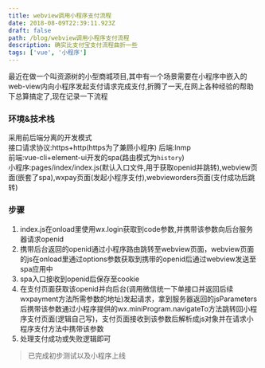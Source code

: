 ```yaml
---
title: webview调用小程序支付流程
date: 2018-08-09T22:39:11.923Z
draft: false
path: /blog/webview调用小程序支付流程
description: 确实比支付宝支付流程曲折一些
tags: ['vue', '小程序']
---
```



最近在做一个叫资源树的小型商城项目,其中有一个场景需要在小程序中嵌入的web-view内向小程序发起支付请求完成支付,折腾了一天,在网上各种经验的帮助下总算搞定了,现在记录一下流程

### 环境&技术栈
采用前后端分离的开发模式  
接口请求协议:https+http(https为了兼顾小程序)
后端:lnmp  
前端:vue-cli+element-ui开发的spa(路由模式为`history`)  
小程序:pages/index/index.js(默认入口文件,用于获取openid并跳转),webview页面(嵌套了spa),wxpay页面(发起小程序支付),webvieworders页面(支付成功后跳转)  
### 步骤
1. index.js在onload里使用wx.login获取到code参数,并携带该参数向后台服务器请求openid  
2. 携带后台返回的openid通过小程序路由跳转至webview页面，webview页面的js在onload里通过options参数获取到携带的openid后通过webview发送至spa应用中  
3. spa入口接收到openid后保存至cookie  
4. 在支付页面获取该openid并向后台(调用微信统一下单接口并返回后续wxpayment方法所需参数的地址)发起请求，拿到服务器返回的jsParameters后携带该参数通过小程序提供的wx.miniProgram.navigateTo方法跳转回小程序支付页面(逻辑自己写)，支付页面接收到该参数后解析成js对象并在请求小程序支付方法中携带该参数
5. 处理支付成功或失败逻辑即可

> 已完成初步测试以及小程序上线

